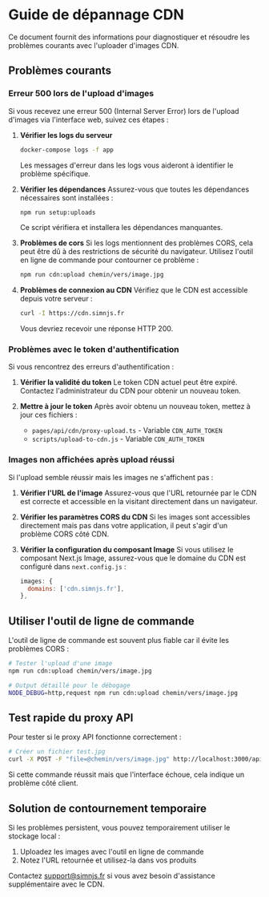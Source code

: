 # Guide de dépannage CDN

Ce document fournit des informations pour diagnostiquer et résoudre les problèmes courants avec l'uploader d'images CDN.

## Problèmes courants

### Erreur 500 lors de l'upload d'images

Si vous recevez une erreur 500 (Internal Server Error) lors de l'upload d'images via l'interface web, suivez ces étapes :

1. **Vérifier les logs du serveur**
   ```bash
   docker-compose logs -f app
   ```
   Les messages d'erreur dans les logs vous aideront à identifier le problème spécifique.

2. **Vérifier les dépendances**
   Assurez-vous que toutes les dépendances nécessaires sont installées :
   ```bash
   npm run setup:uploads
   ```
   Ce script vérifiera et installera les dépendances manquantes.

3. **Problèmes de cors**
   Si les logs mentionnent des problèmes CORS, cela peut être dû à des restrictions de sécurité du navigateur. Utilisez l'outil en ligne de commande pour contourner ce problème :
   ```bash
   npm run cdn:upload chemin/vers/image.jpg
   ```

4. **Problèmes de connexion au CDN**
   Vérifiez que le CDN est accessible depuis votre serveur :
   ```bash
   curl -I https://cdn.simnjs.fr
   ```
   Vous devriez recevoir une réponse HTTP 200.

### Problèmes avec le token d'authentification

Si vous rencontrez des erreurs d'authentification :

1. **Vérifier la validité du token**
   Le token CDN actuel peut être expiré. Contactez l'administrateur du CDN pour obtenir un nouveau token.

2. **Mettre à jour le token**
   Après avoir obtenu un nouveau token, mettez à jour ces fichiers :
   - `pages/api/cdn/proxy-upload.ts` - Variable `CDN_AUTH_TOKEN`
   - `scripts/upload-to-cdn.js` - Variable `CDN_AUTH_TOKEN`

### Images non affichées après upload réussi

Si l'upload semble réussir mais les images ne s'affichent pas :

1. **Vérifier l'URL de l'image**
   Assurez-vous que l'URL retournée par le CDN est correcte et accessible en la visitant directement dans un navigateur.

2. **Vérifier les paramètres CORS du CDN**
   Si les images sont accessibles directement mais pas dans votre application, il peut s'agir d'un problème CORS côté CDN.

3. **Vérifier la configuration du composant Image**
   Si vous utilisez le composant Next.js Image, assurez-vous que le domaine du CDN est configuré dans `next.config.js` :
   ```js
   images: {
     domains: ['cdn.simnjs.fr'],
   },
   ```

## Utiliser l'outil de ligne de commande

L'outil de ligne de commande est souvent plus fiable car il évite les problèmes CORS :

```bash
# Tester l'upload d'une image
npm run cdn:upload chemin/vers/image.jpg

# Output détaillé pour le débogage
NODE_DEBUG=http,request npm run cdn:upload chemin/vers/image.jpg
```

## Test rapide du proxy API

Pour tester si le proxy API fonctionne correctement :

```bash
# Créer un fichier test.jpg
curl -X POST -F "file=@chemin/vers/image.jpg" http://localhost:3000/api/cdn/proxy-upload
```

Si cette commande réussit mais que l'interface échoue, cela indique un problème côté client.

## Solution de contournement temporaire

Si les problèmes persistent, vous pouvez temporairement utiliser le stockage local :

1. Uploadez les images avec l'outil en ligne de commande
2. Notez l'URL retournée et utilisez-la dans vos produits

Contactez support@simnjs.fr si vous avez besoin d'assistance supplémentaire avec le CDN. 